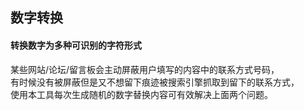 ## 数字转换

#### 转换数字为多种可识别的字符形式

某些网站/论坛/留言板会主动屏蔽用户填写的内容中的联系方式号码，  
有时候没有被屏蔽但是又不想留下痕迹被搜索引擎抓取到留下的联系方式，  
使用本工具每次生成随机的数字替换内容可有效解决上面两个问题。
